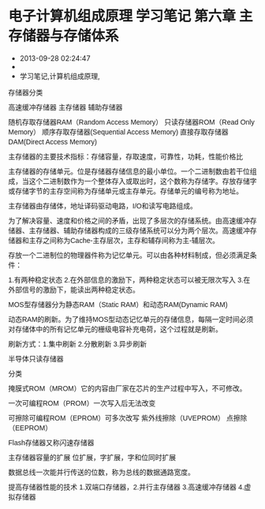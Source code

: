# 电子计算机组成原理 学习笔记 第六章 主存储器与存储体系
- 2013-09-28 02:24:47
- 
- 学习笔记,计算机组成原理,

<p style="margin: 0px 0px 0.714285em; padding: 0px; border: 0px; line-height: 1.428571em; font-family: Helvetica, Arial, 'Droid Sans', sans-serif; font-size: 14px;"><span style="line-height: 1.428571em;">存储器分类</span></p><p style="margin: 0px 0px 0.714285em; padding: 0px; border: 0px; line-height: 1.428571em; font-family: Helvetica, Arial, 'Droid Sans', sans-serif; font-size: 14px;">高速缓冲存储器 主存储器 辅助存储器</p><p style="margin: 0px 0px 0.714285em; padding: 0px; border: 0px; line-height: 1.428571em; font-family: Helvetica, Arial, 'Droid Sans', sans-serif; font-size: 14px;">随机存取存储器RAM（Random Access Memory） 只读存储器ROM（Read Only Memory） 顺序存取存储器(Sequential Access Memory) 直接存取存储器DAM(Direct Access Memory)</p><p style="margin: 0px 0px 0.714285em; padding: 0px; border: 0px; line-height: 1.428571em; font-family: Helvetica, Arial, 'Droid Sans', sans-serif; font-size: 14px;">主存储器的主要技术指标：存储容量，存取速度，可靠性，功耗，性能价格比</p><p style="margin: 0px 0px 0.714285em; padding: 0px; border: 0px; line-height: 1.428571em; font-family: Helvetica, Arial, 'Droid Sans', sans-serif; font-size: 14px;">主存储器的存储单元。位是存储器存储信息的最小单位。一个二进制数由若干位组成，当这个二进制数作为一个整体存入或取出时，这个数称为存储字。存放存储字或存储字节的主存空间称为存储单元或主存单元。存储单元的编号称为地址。</p><p style="margin: 0px 0px 0.714285em; padding: 0px; border: 0px; line-height: 1.428571em; font-family: Helvetica, Arial, 'Droid Sans', sans-serif; font-size: 14px;">主存储器由存储体，地址译码驱动电路，I/O和读写电路组成。</p><p style="margin: 0px 0px 0.714285em; padding: 0px; border: 0px; line-height: 1.428571em; font-family: Helvetica, Arial, 'Droid Sans', sans-serif; font-size: 14px;">为了解决容量、速度和价格之间的矛盾，出现了多层次的存储系统。由高速缓冲存储器、主存储器、辅助存储器构成的三级存储系统可以分为两个层次。高速缓冲存储器和主存之间称为Cache-主存层次，主存和辅存间称为主-辅层次。</p><p style="margin: 0px 0px 0.714285em; padding: 0px; border: 0px; line-height: 1.428571em; font-family: Helvetica, Arial, 'Droid Sans', sans-serif; font-size: 14px;">存放一个二进制位的物理器件称为记忆单元。可以由各种材料制成，但必须满足条件：</p><p style="margin: 0px 0px 0.714285em; padding: 0px; border: 0px; line-height: 1.428571em; font-family: Helvetica, Arial, 'Droid Sans', sans-serif; font-size: 14px;">1.有两种稳定状态 2.在外部信息的激励下，两种稳定状态可以被无限次写入 3.在外部信号的激励下，能读出两种稳定状态。</p><p style="margin: 0px 0px 0.714285em; padding: 0px; border: 0px; line-height: 1.428571em; font-family: Helvetica, Arial, 'Droid Sans', sans-serif; font-size: 14px;">MOS型存储器分为静态RAM（Static RAM）和动态RAM(Dynamic RAM)</p><p style="margin: 0px 0px 0.714285em; padding: 0px; border: 0px; line-height: 1.428571em; font-family: Helvetica, Arial, 'Droid Sans', sans-serif; font-size: 14px;">动态RAM的刷新。为了维持MOS型动态记忆单元的存储信息，每隔一定时间必须对存储体中的所有记忆单元的栅级电容补充电荷，这个过程就是刷新。</p><p style="margin: 0px 0px 0.714285em; padding: 0px; border: 0px; line-height: 1.428571em; font-family: Helvetica, Arial, 'Droid Sans', sans-serif; font-size: 14px;">刷新方式：1.集中刷新 2.分散刷新 3.异步刷新</p><p style="margin: 0px 0px 0.714285em; padding: 0px; border: 0px; line-height: 1.428571em; font-family: Helvetica, Arial, 'Droid Sans', sans-serif; font-size: 14px;">半导体只读存储器</p><p style="margin: 0px 0px 0.714285em; padding: 0px; border: 0px; line-height: 1.428571em; font-family: Helvetica, Arial, 'Droid Sans', sans-serif; font-size: 14px;">分类</p><p style="margin: 0px 0px 0.714285em; padding: 0px; border: 0px; line-height: 1.428571em; font-family: Helvetica, Arial, 'Droid Sans', sans-serif; font-size: 14px;">掩膜式ROM（MROM）它的内容由厂家在芯片的生产过程中写入，不可修改。</p><p style="margin: 0px 0px 0.714285em; padding: 0px; border: 0px; line-height: 1.428571em; font-family: Helvetica, Arial, 'Droid Sans', sans-serif; font-size: 14px;">一次可编程ROM（PROM）一次写入后无法改变</p><p style="margin: 0px 0px 0.714285em; padding: 0px; border: 0px; line-height: 1.428571em; font-family: Helvetica, Arial, 'Droid Sans', sans-serif; font-size: 14px;">可擦除可编程ROM（EPROM）可多次改写 紫外线擦除（UVEPROM） 点擦除（EEPROM）</p><p style="margin: 0px 0px 0.714285em; padding: 0px; border: 0px; line-height: 1.428571em; font-family: Helvetica, Arial, 'Droid Sans', sans-serif; font-size: 14px;">Flash存储器又称闪速存储器</p><p style="margin: 0px 0px 0.714285em; padding: 0px; border: 0px; line-height: 1.428571em; font-family: Helvetica, Arial, 'Droid Sans', sans-serif; font-size: 14px;">主存储器容量的扩展 位扩展，字扩展，字和位同时扩展</p><p style="margin: 0px 0px 0.714285em; padding: 0px; border: 0px; line-height: 1.428571em; font-family: Helvetica, Arial, 'Droid Sans', sans-serif; font-size: 14px;">数据总线一次能并行传送的位数，称为总线的数据通路宽度。</p><p style="margin: 0px 0px 0.714285em; padding: 0px; border: 0px; line-height: 1.428571em; font-family: Helvetica, Arial, 'Droid Sans', sans-serif; font-size: 14px;">提高存储器性能的技术 1.双端口存储器，2.并行主存储器 3.高速缓冲存储器 4.虚拟存储器</p>